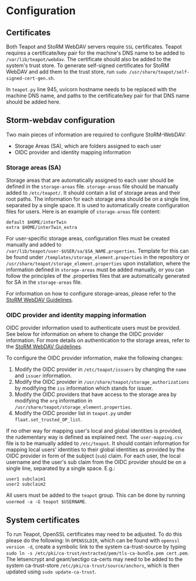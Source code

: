 # Configuration

## Certificates

Both Teapot and StoRM WebDAV servers require `SSL` certificates. Teapot requires
a certificate/key pair for the machine's DNS name to be added to
`/var/lib/teapot/webdav`. The certificate should also be added to the system's
trust store. To generate self-signed certificates for StoRM WebDAV and add them
to the trust store, run `sudo /usr/share/teapot/self-signed-cert-gen.sh`.

In `teapot.py` line 945, uvicorn hostname needs to be replaced with the machine
DNS name, and paths to the certificate/key pair for that DNS name should be
added here.

## Storm-webdav configuration

Two main pieces of information are required to configure StoRM-WebDAV:

- Storage Areas (SA), which are folders assigned to each user
- OIDC provider and identity mapping information

### Storage areas (SA)

Storage areas that are automatically assigned to each user should be defined in
the `storage-areas` file. `storage-areas` file should be manually added to
`/etc/teapot/`. It should contain a list of storage areas and their root paths.
The information for each storage area should be on a single line, separated by a
single space. It is used to automatically create configuration files for users.
Here is an example of `storage-areas` file content:

```text
default $HOME/interTwin
extra $HOME/interTwin_extra
```

For user-specific storage areas, configuration files must be created manually
and added to `/var/lib/teapot/user-$USER/sa/$SA_NAME.properties`. Template for
this can be found under `/templates/storage_element.properties` in the
repository or `/usr/share/teapot/storage_element.properties` upon installation,
where the information defined in `storage-areas` must be added manually, or you
can follow the principles of the .properties files that are automatically
generated for SA in the `storage-areas` file.

For information on how to configure storage-areas, please refer to the
[StoRM WebDAV Guidelines](https://github.com/italiangrid/storm-webdav/blob/master/doc/storage-area-configuration.md).

### OIDC provider and identity mapping information

OIDC provider information used to authenticate users must be provided. See below
for information on where to change the OIDC provider information. For more
details on authentication to the storage areas, refer to the
[StoRM WebDAV Guidelines](https://github.com/italiangrid/storm-webdav/blob/master/doc/storage-area-configuration.md).

To configure the OIDC provider information, make the following changes:

1. Modify the OIDC provider in `/etc/teapot/issuers` by changing the `name` and
   `issuer` information.
2. Modify the OIDC provider in `/usr/share/teapot/storage_authorizations` by
   modifying the `iss` information which stands for issuer.
3. Modify the OIDC providers that have access to the storage area by modifying
   the `org` information in `/usr/share/teapot/storage_element.properties`.
4. Modify the OIDC provider list in `teapot.py` under
   `flaat.set_trusted_OP_list`.

If no other way for mapping user's local and global identities is provided, the
rudementary way is defined as explained next. The `user-mapping.csv` file is to
be manually added to `/etc/teapot`. It should contain information for mapping
local users' identities to their global identities as provided by the OIDC
provider in form of the subject (`sub`) claim. For each user, the local username
and the user's sub claim from the OIDC provider should be on a single line,
separated by a single space. E.g.:

```text
user1 subclaim1
user2 subclaim2
```

All users must be added to the `teapot` group. This can be done by running
`usermod -a -G teapot $USERNAME`.

## System certificates

To run Teapot, OpenSSL certificates may need to be adjusted. To do this please
do the following: In `OPENSSLDIR`, which can be found with `openssl version -d`,
create a symbolic link to the system ca-trust-source by typing
`sudo ln -s /etc/pki/ca-trust/extracted/pem/tls-ca-bundle.pem cert.pem`. The
letsencrypt and geant/sectigo ca-certs may need to be added to the system
ca-trust-store `/etc/pki/ca-trust/source/anchors`, which is then updated using
`sudo update-ca-trust`.
